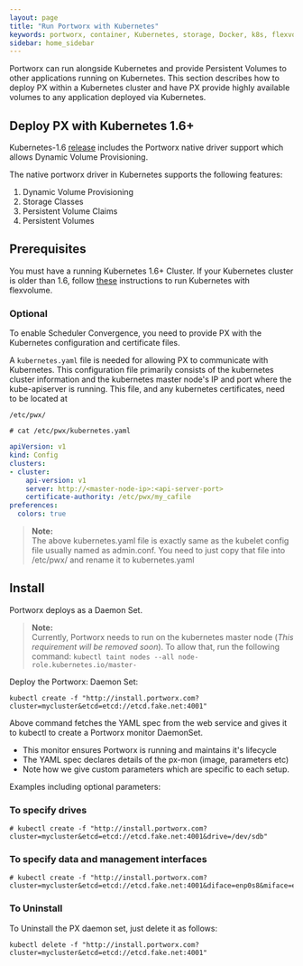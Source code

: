 ```yaml
---
layout: page
title: "Run Portworx with Kubernetes"
keywords: portworx, container, Kubernetes, storage, Docker, k8s, flexvol, pv, persistent disk
sidebar: home_sidebar
---
```

Portworx can run alongside Kubernetes and provide Persistent Volumes to other applications running on Kubernetes. This section describes how to deploy PX within a Kubernetes cluster and have PX provide highly available volumes to any application deployed via Kubernetes.


## Deploy PX with Kubernetes 1.6+
Kubernetes-1.6 [release](https://github.com/kubernetes/kubernetes/releases/tag/v1.6.0) includes the Portworx native driver support which allows Dynamic Volume Provisioning. 

The native portworx driver in Kubernetes supports the following features:
1. Dynamic Volume Provisioning
2. Storage Classes
3. Persistent Volume Claims
4. Persistent Volumes

## Prerequisites
You must have a running Kubernetes 1.6+ Cluster.  If your Kubernetes cluster is older than 1.6, follow [these](/run-with-kubernetes-flexvolume.html) instructions to run Kubernetes with flexvolume.

### Optional
To enable Scheduler Convergence, you need to provide PX with the Kubernetes configuration and certificate files.

A `kubernetes.yaml` file is needed for allowing PX to communicate with Kubernetes. This configuration file primarily consists of the kubernetes cluster information and the kubernetes master node's IP and port where the kube-apiserver is running. This file, and any kubernetes certificates, need to be located at 

`/etc/pwx/`

```
# cat /etc/pwx/kubernetes.yaml
```

```yaml
apiVersion: v1
kind: Config
clusters:
- cluster:
    api-version: v1
    server: http://<master-node-ip>:<api-server-port>
    certificate-authority: /etc/pwx/my_cafile
preferences:
  colors: true
```

>**Note:**<br/>The above kubernetes.yaml file is exactly same as the kubelet config file usually named as admin.conf. You need to just copy that file into /etc/pwx/ and rename it to kubernetes.yaml

## Install
Portworx deploys as a Daemon Set.

>**Note:**<br/>Currently, Portworx needs to run on the kubernetes master node (_This requirement will be removed soon_). To allow that, run the following command: `kubectl taint nodes --all node-role.kubernetes.io/master-`

Deploy the Portworx: Daemon Set:
```
kubectl create -f "http://install.portworx.com?cluster=mycluster&etcd=etcd://etcd.fake.net:4001"
```

Above command fetches the YAML spec from the web service and gives it to kubectl to create a Portworx monitor DaemonSet.

* This monitor ensures Portworx is running and maintains it's lifecycle
* The YAML spec declares details of the px-mon (image, parameters etc)
* Note how we give custom parameters which are specific to each setup.

Examples including optional parameters:

### To specify drives
```
# kubectl create -f "http://install.portworx.com?cluster=mycluster&etcd=etcd://etcd.fake.net:4001&drive=/dev/sdb"
```

### To specify data and management interfaces
``` 
# kubectl create -f "http://install.portworx.com?cluster=mycluster&etcd=etcd://etcd.fake.net:4001&diface=enp0s8&miface=enp0s8"
```

### To Uninstall
To Uninstall the PX daemon set, just delete it as follows:

```
kubectl delete -f "http://install.portworx.com?cluster=mycluster&etcd=etcd://etcd.fake.net:4001"
```
